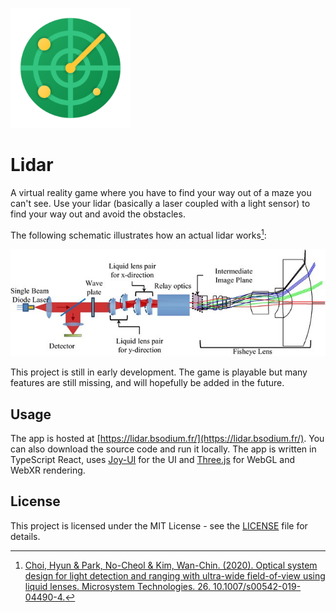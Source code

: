 ![Alt text](public/android-chrome-192x192.png)
# Lidar

A virtual reality game where you have to find your way out of a maze you can't see. Use your lidar (basically a laser coupled with a light sensor) to find your way out and avoid the obstacles.

The following schematic illustrates how an actual lidar works[^1]:

![Alt text](docs/res/lidar_schematic.jpg)

This project is still in early development. The game is playable but many features are still missing, and will hopefully be added in the future.

## Usage

The app is hosted at [https://lidar.bsodium.fr/](https://lidar.bsodium.fr/). You can also download the source code and run it locally. The app is written in TypeScript React, uses [Joy-UI](https://mui.com/) for the UI and [Three.js](https://threejs.org/) for WebGL and WebXR rendering.

## License

This project is licensed under the MIT License - see the [LICENSE](LICENSE) file for details.


[^1]: [Choi, Hyun & Park, No-Cheol & Kim, Wan-Chin. (2020). Optical system design for light detection and ranging with ultra-wide field-of-view using liquid lenses. Microsystem Technologies. 26. 10.1007/s00542-019-04490-4.](https://www.researchgate.net/publication/333379409_Optical_system_design_for_light_detection_and_ranging_with_ultra-wide_field-of-view_using_liquid_lenses/related)
